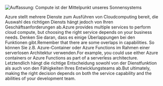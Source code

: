 ![Auffassung: Compute ist der Mittelpunkt unseres Sonnensystems](../media/5-heading.png)

<span data-ttu-id="604f6-102">Azure stellt mehrere Dienste zum Ausführen von Cloudcomputing bereit, die Auswahl des richtigen Diensts hängt jedoch von Ihren Geschäftsanforderungen ab.</span><span class="sxs-lookup"><span data-stu-id="604f6-102">Azure provides multiple services to perform cloud compute, but choosing the right service depends on your business needs.</span></span> <span data-ttu-id="604f6-103">Denken Sie daran, dass es einige Überlappungen bei den Funktionen gibt.</span><span class="sxs-lookup"><span data-stu-id="604f6-103">Remember that there are some overlaps in capabilities.</span></span> <span data-ttu-id="604f6-104">So können Sie z.B. Azure-Container oder Azure Functions im Rahmen einer serverlosen Architektur verwenden.</span><span class="sxs-lookup"><span data-stu-id="604f6-104">For example, you could use either Azure containers or Azure Functions as part of a serverless architecture.</span></span> <span data-ttu-id="604f6-105">Letztendlich hängt die richtige Entscheidung sowohl von der Dienstfunktion als auch von den Fähigkeiten Ihres Entwicklungsteams ab.</span><span class="sxs-lookup"><span data-stu-id="604f6-105">But ultimately, making the right decision depends on both the service capability and the abilities of your development team.</span></span>